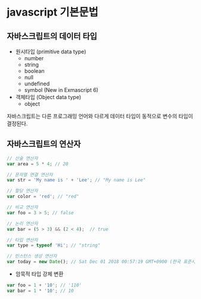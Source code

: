 # javascript 기본문법
## 자바스크립트의 데이터 타입
- 원시타입 (primitive data type)
    - number
    - string
    - boolean
    - null
    - undefined
    - symbol (New in Exmascript 6)
- 객체타입 (Object data type)
    - object

자바스크립트는 다른 프로그래밍 언어와 다르게 데이터 타입이 동적으로 변수의 타입이 결정된다.

## 자바스크립트의 연산자
```js
// 산술 연산자
var area = 5 * 4; // 20

// 문자열 연결 연산자
var str = 'My name is ' + 'Lee'; // "My name is Lee"

// 할당 연산자
var color = 'red'; // "red"

// 비교 연산자
var foo = 3 > 5; // false

// 논리 연산자
var bar = (5 > 3) && (2 < 4);  // true

// 타입 연산자
var type = typeof 'Hi'; // "string"

// 인스턴스 생성 연산자
var today = new Date(); // Sat Dec 01 2018 00:57:19 GMT+0900 (한국 표준시)
```

- 암묵적 타입 강제 변환
```js
var foo = 1 + '10'; // '110'
var bar = 1 * '10'; // 10
```

